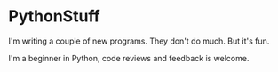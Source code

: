 # PythonStuff

I'm writing a couple of new programs.
They don't do much.
But it's fun.

I'm a beginner in Python, code reviews and feedback is welcome.

